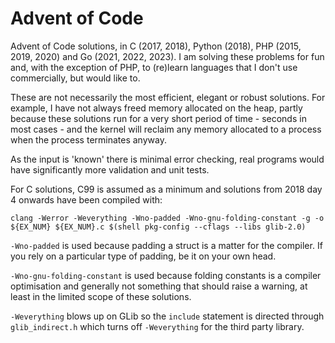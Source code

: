# Advent of Code

Advent of Code solutions, in C (2017, 2018), Python (2018), PHP (2015, 2019, 2020) and Go (2021, 2022, 2023).
I am solving these problems for fun and, with the exception of PHP, to (re)learn languages
that I don't use commercially, but would like to.

These are not necessarily the most efficient, elegant or robust solutions. For
example, I have not always freed memory allocated on the heap, partly because
these solutions run for a very short period of time - seconds in most cases -
and the kernel will reclaim any memory allocated to a process when the process
terminates anyway.

As the input is 'known' there is minimal error checking, real programs would
have significantly more validation and unit tests.

For C solutions, C99 is assumed as a minimum and solutions from 2018 day 4 onwards
have been compiled with:

```
clang -Werror -Weverything -Wno-padded -Wno-gnu-folding-constant -g -o ${EX_NUM} ${EX_NUM}.c $(shell pkg-config --cflags --libs glib-2.0)
```

`-Wno-padded` is used because padding a struct is a matter for the compiler. If
you rely on a particular type of padding, be it on your own head.

`-Wno-gnu-folding-constant` is used because folding constants is a compiler
optimisation and generally not something that should raise a warning, at least
in the limited scope of these solutions.

`-Weverything` blows up on GLib so the `include` statement is directed through
`glib_indirect.h` which turns off `-Weverything` for the third party library.
